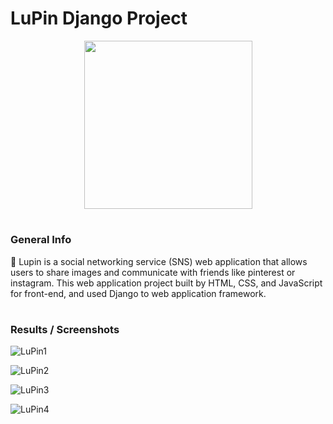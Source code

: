 # LuPin Django Project

<p><img src="https://cdn.inflearn.com/public/files/courses/326338/95dc5b85-6520-47dd-bf4d-286d18aeb097/다운로드.png" width="269" height="269" alt="" style="display: block; margin-left: auto; margin-right: auto;" /></p>

#
### General Info
📣 Lupin is a social networking service (SNS) web application that allows users to share images and communicate with friends like pinterest or instagram. This web application project built by HTML, CSS, and JavaScript for front-end, and used Django to web application framework.
#
### Results / Screenshots
![LuPin1](https://github.com/Hyowon-Cho/LuPin/assets/63900561/dd102100-91f0-4bed-9aeb-377c4ec2a454)

![LuPin2](https://github.com/Hyowon-Cho/LuPin/assets/63900561/539b987a-b73a-4acc-be77-5424a6269cf2)

![LuPin3](https://github.com/Hyowon-Cho/LuPin/assets/63900561/6155eebf-14db-424c-9540-e6c386ac611a)

![LuPin4](https://github.com/Hyowon-Cho/LuPin/assets/63900561/52f2f112-2cb9-4141-9f78-d1e60772984d)
